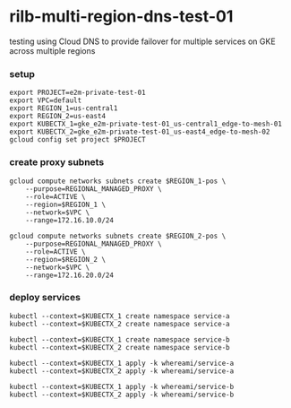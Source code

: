 # rilb-multi-region-dns-test-01
testing using Cloud DNS to provide failover for multiple services on GKE across multiple regions 

### setup 

```
export PROJECT=e2m-private-test-01
export VPC=default
export REGION_1=us-central1
export REGION_2=us-east4
export KUBECTX_1=gke_e2m-private-test-01_us-central1_edge-to-mesh-01
export KUBECTX_2=gke_e2m-private-test-01_us-east4_edge-to-mesh-02
gcloud config set project $PROJECT
```

### create proxy subnets

```
gcloud compute networks subnets create $REGION_1-pos \
    --purpose=REGIONAL_MANAGED_PROXY \
    --role=ACTIVE \
    --region=$REGION_1 \
    --network=$VPC \
    --range=172.16.10.0/24

gcloud compute networks subnets create $REGION_2-pos \
    --purpose=REGIONAL_MANAGED_PROXY \
    --role=ACTIVE \
    --region=$REGION_2 \
    --network=$VPC \
    --range=172.16.20.0/24
```

### deploy services

```
kubectl --context=$KUBECTX_1 create namespace service-a
kubectl --context=$KUBECTX_2 create namespace service-a

kubectl --context=$KUBECTX_1 create namespace service-b
kubectl --context=$KUBECTX_2 create namespace service-b

kubectl --context=$KUBECTX_1 apply -k whereami/service-a
kubectl --context=$KUBECTX_2 apply -k whereami/service-a

kubectl --context=$KUBECTX_1 apply -k whereami/service-b
kubectl --context=$KUBECTX_2 apply -k whereami/service-b

```